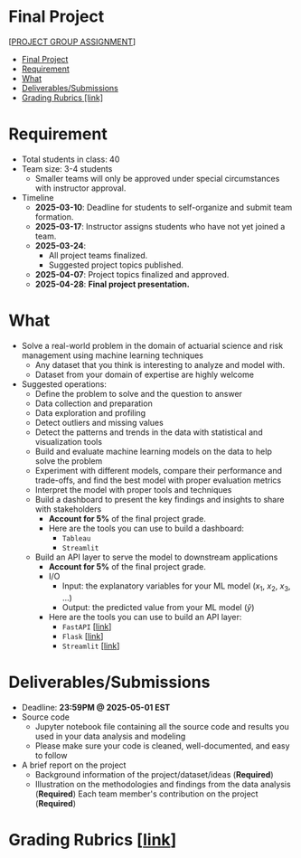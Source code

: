 # Final Project 
[[PROJECT GROUP ASSIGNMENT](https://docs.google.com/spreadsheets/d/13PV8Z56F4IvtMjSk-7MjvWcBdz24l1MUnjuzucB3RN8)]

- [Final Project](#final-project)
- [Requirement](#requirement)
- [What](#what)
- [Deliverables/Submissions](#deliverablessubmissions)
- [Grading Rubrics \[link\]](#grading-rubrics-link)

# Requirement
* Total students in class: 40
* Team size: 3-4 students
  * Smaller teams will only be approved under special circumstances with instructor approval.
* Timeline
  * **2025-03-10**: Deadline for students to self-organize and submit team formation.
  * **2025-03-17**: Instructor assigns students who have not yet joined a team.
  * **2025-03-24**: 
    * All project teams finalized.
    * Suggested project topics published.
  * **2025-04-07**: Project topics finalized and approved.
  * **2025-04-28**: **Final project presentation.**

# What
* Solve a real-world problem in the domain of actuarial science and risk management using machine learning techniques
  * Any dataset that you think is interesting to analyze and model with.
  * Dataset from your domain of expertise are highly welcome
* Suggested operations:
  * Define the problem to solve and the question to answer
  * Data collection and preparation
  * Data exploration and profiling
  * Detect outliers and missing values
  * Detect the patterns and trends in the data with statistical and visualization tools
  * Build and evaluate machine learning models on the data to help solve the problem
  * Experiment with different models, compare their performance and trade-offs, and find the best model with proper evaluation metrics
  * Interpret the model with proper tools and techniques
  * Build a dashboard to present the key findings and insights to share with stakeholders 
    * **Account for 5%** of the final project grade.
    * Here are the tools you can use to build a dashboard:
      * `Tableau` 
      * `Streamlit`
  * Build an API layer to serve the model to downstream applications
    * **Account for 5%** of the final project grade.
    * I/O
      * Input: the explanatory variables for your ML model ($x_1$, $x_2$, $x_3$, ...)
      * Output: the predicted value from your ML model ($\hat{y}$)
    * Here are the tools you can use to build an API layer:
      * `FastAPI` [[link](https://fastapi.tiangolo.com/)]
      * `Flask` [[link](https://flask.palletsprojects.com/URL_ADDRESS)]
      * `Streamlit` [[link](https://streamlit.io/)]

# Deliverables/Submissions 
* Deadline: **23:59PM @ 2025-05-01 EST**
* Source code
  * Jupyter notebook file containing all the source code and results you used in your data analysis and modeling
  * Please make sure your code is cleaned, well-documented, and easy to follow
* A brief report on the project
  * Background information of the project/dataset/ideas (**Required**)
  * Illustration on the methodologies and findings from the data analysis (**Required**)
Each team member's contribution on the project (**Required**)

# Grading Rubrics [[link](./rubrics.md)]
